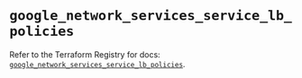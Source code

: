 # `google_network_services_service_lb_policies`

Refer to the Terraform Registry for docs: [`google_network_services_service_lb_policies`](https://registry.terraform.io/providers/hashicorp/google-beta/6.37.0/docs/resources/google_network_services_service_lb_policies).

